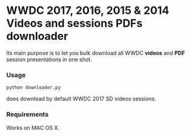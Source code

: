 WWDC 2017, 2016, 2015 & 2014 <br/>Videos and sessions PDFs downloader
================

Its main purpose is to let you bulk download all WWDC **videos** and **PDF** session presentations in one shot.

### Usage
`python downloader.py`

does download by default WWDC 2017 SD videos sessions.


### Requirements
Works on MAC OS X.
